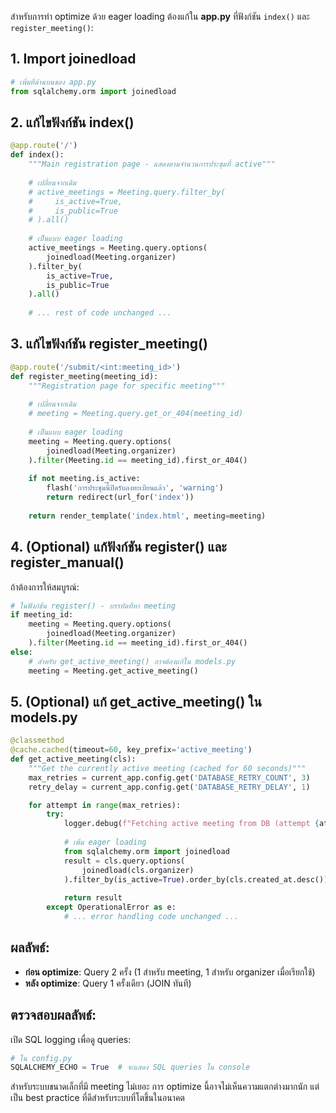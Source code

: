 สำหรับการทำ optimize ด้วย eager loading ต้องแก้ใน **app.py** ที่ฟังก์ชัน `index()` และ `register_meeting()`:

## 1. Import joinedload
```python
# เพิ่มที่ด้านบนของ app.py
from sqlalchemy.orm import joinedload
```

## 2. แก้ไขฟังก์ชัน index()
```python
@app.route('/')
def index():
    """Main registration page - แสดงตามจำนวนการประชุมที่ active"""
    
    # เปลี่ยนจากเดิม
    # active_meetings = Meeting.query.filter_by(
    #     is_active=True,
    #     is_public=True
    # ).all()
    
    # เป็นแบบ eager loading
    active_meetings = Meeting.query.options(
        joinedload(Meeting.organizer)
    ).filter_by(
        is_active=True,
        is_public=True
    ).all()
    
    # ... rest of code unchanged ...
```

## 3. แก้ไขฟังก์ชัน register_meeting()
```python
@app.route('/submit/<int:meeting_id>')
def register_meeting(meeting_id):
    """Registration page for specific meeting"""
    
    # เปลี่ยนจากเดิม
    # meeting = Meeting.query.get_or_404(meeting_id)
    
    # เป็นแบบ eager loading
    meeting = Meeting.query.options(
        joinedload(Meeting.organizer)
    ).filter(Meeting.id == meeting_id).first_or_404()
    
    if not meeting.is_active:
        flash('การประชุมนี้ปิดรับลงทะเบียนแล้ว', 'warning')
        return redirect(url_for('index'))
    
    return render_template('index.html', meeting=meeting)
```

## 4. (Optional) แก้ฟังก์ชัน register() และ register_manual()
ถ้าต้องการให้สมบูรณ์:
```python
# ในฟังก์ชัน register() - บรรทัดที่หา meeting
if meeting_id:
    meeting = Meeting.query.options(
        joinedload(Meeting.organizer)
    ).filter(Meeting.id == meeting_id).first_or_404()
else:
    # สำหรับ get_active_meeting() อาจต้องแก้ใน models.py
    meeting = Meeting.get_active_meeting()
```

## 5. (Optional) แก้ get_active_meeting() ใน models.py
```python
@classmethod
@cache.cached(timeout=60, key_prefix='active_meeting')
def get_active_meeting(cls):
    """Get the currently active meeting (cached for 60 seconds)"""
    max_retries = current_app.config.get('DATABASE_RETRY_COUNT', 3)
    retry_delay = current_app.config.get('DATABASE_RETRY_DELAY', 1)

    for attempt in range(max_retries):
        try:
            logger.debug(f"Fetching active meeting from DB (attempt {attempt + 1})")
            
            # เพิ่ม eager loading
            from sqlalchemy.orm import joinedload
            result = cls.query.options(
                joinedload(cls.organizer)
            ).filter_by(is_active=True).order_by(cls.created_at.desc()).first()
            
            return result
        except OperationalError as e:
            # ... error handling code unchanged ...
```

## ผลลัพธ์:
- **ก่อน optimize**: Query 2 ครั้ง (1 สำหรับ meeting, 1 สำหรับ organizer เมื่อเรียกใช้)
- **หลัง optimize**: Query 1 ครั้งเดียว (JOIN ทันที)

## ตรวจสอบผลลัพธ์:
เปิด SQL logging เพื่อดู queries:
```python
# ใน config.py
SQLALCHEMY_ECHO = True  # จะแสดง SQL queries ใน console
```

สำหรับระบบขนาดเล็กที่มี meeting ไม่เยอะ การ optimize นี้อาจไม่เห็นความแตกต่างมากนัก แต่เป็น best practice ที่ดีสำหรับระบบที่โตขึ้นในอนาคต